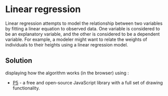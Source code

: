 # Linear regression

Linear regression attempts to model the relationship between two variables by fitting a linear equation to observed data. One variable is considered to be an explanatory variable, and the other is considered to be a dependent variable. For example, a modeler might want to relate the weights of individuals to their heights using a linear regression model.

## Solution
displaying how the algorithm works (in the browser) using : 

* [P5](https://p5js.org/) - a free and open-source JavaScript library with a full set of drawing functionality.